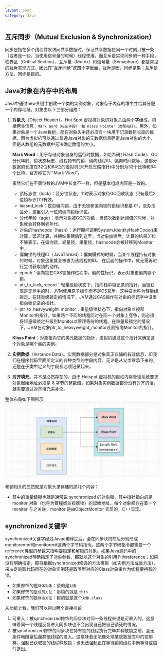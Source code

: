 ```yaml
---
layout: post
category: Java
---
```


## 互斥同步（Mutual Exclusion & Synchronization）

同步是指在多个线程并发访问共享数据时，保证共享数据在同一个时刻只被一条（或者是一些，当使用信号量的时候）线程使用。而互斥是实现同步的一种手段，临界区（Critical Section）、互斥量（Mutex）和信号量（Semaphore）都是常见的互斥实现方式。因此在“互斥同步”这四个字里面，互斥是因，同步是果；互斥是方法，同步是目的。

## Java对象在内存中的布局

Java中通过new关键字创建一个类的实例对象，对象存于内存的堆中并给其分配一个内存地址，对象由以下三部分组成：

1. **对象头**（Object Header）。Hot Spot 虚拟机对象的对象头由两个**字**组成，包括两类信息：`Mark Word（标记字段） 和 Klass Pointer（类型指针）`。另外，如果对象是一个Java数组，那在对象头中还必须有一块用于记录数组长度的数据，因为虚拟机可以通过普通Java对象的元数据信息确定Java对象的大小，但是从数组的元数据中无法确定数组的大小。

    **Mark Word**：用于存储对象自身的运行时数据，如哈希码( Hash Code)、GC分代年龄、锁状态标志、线程持有的锁、偏向线程ID、偏向时间戳等，这部分数据的长度在32位和64位的虚拟机(未开启压缩指针)中分别为32个比特和64个比特，官方称它为“ Mark Word”。

    虽然它们在不同位数的JVM中长度不一样，但是基本组成内容是一致的。
    
    - 锁标志位（lock）：区分锁状态，11时表示对象待GC回收状态, 只有最后2位锁标识(11)有效。
    - biased_lock：是否偏向锁，由于无锁和偏向锁的锁标识都是 01，没办法区分，这里引入一位的偏向锁标识位。
    - 分代年龄（age）：表示对象被GC的次数，当该次数到达阈值的时候，对象就会转移到老年代。
    - 对象的hashcode（hash）：运行期间调用System.identityHashCode()来计算，延迟计算，并把结果赋值到这里。当对象加锁后，计算的结果31位不够表示，在偏向锁，轻量锁，重量锁，hashcode会被转移到Monitor中。
    - 偏向锁的线程ID（JavaThread）：偏向模式的时候，当某个线程持有对象的时候，对象这里就会被置为该线程的ID。 在后面的操作中，就无需再进行尝试获取锁的动作。
    - epoch：偏向锁在CAS锁操作过程中，偏向性标识，表示对象更偏向哪个锁。
    - ptr_to_lock_record：轻量级锁状态下，指向栈中锁记录的指针。当锁获取是无竞争的时，JVM使用原子操作而不是OS互斥。这种技术称为轻量级锁定。在轻量级锁定的情况下，JVM通过CAS操作在对象的标题字中设置指向锁记录的指针。
    - ptr_to_heavyweight_monitor：重量级锁状态下，指向对象监视器Monitor的指针。如果两个不同的线程同时在同一个对象上竞争，则必须将轻量级锁定升级到Monitor以管理等待的线程。在重量级锁定的情况下，JVM在对象ptr_to_heavyweight_monitor设置指向Monitor的指针。

    **Klass Point**：对象指向它的类元数据的指针，虚拟机通过这个指针来确定这个对象是哪个类的实例。

2. **实例数据**（Instance Data）。实例数据部分是对象真正存储的有效信息，即我们在程序代码里面所定义的各种类型的字段内容，无论是从父类继承下来的，还是在子类中定义的字段都必须记录起来。

3. **对齐填充**。并不是必然存在的，由于 Hotspot 虚拟机的自动内存管理系统要求对象起始地址必须是 8 字节的整数倍，如果对象实例数据部分没有对齐的话，就需要通过对齐填充来补全。

整体布局如下图所示
![对象在堆内存中的布局](../assets/img/对象在堆内存中的布局.png)

和锁相关的显然就是对象头里存储的那几个内容：

* 其中的重量级锁也就是通常说 synchronized 的对象锁，其中指针指向的是 monitor 对象（也称为管程或监视器锁）的起始地址。每个对象都存在着一个 monitor 与之关联，monitor 是由ObjectMonitor 实现的，C++实现。

## synchronized关键字

synchronized关键字经过Javac编译之后，会在同步块的前后分别形成monitorenter和monitorexit这两个字节码指令。这两个字节码指令都需要一个reference类型的参数来指明要锁定和解锁的对象。如果Java源码中的synchronized明确指定了对象参数，那就以这个对象的引用作为reference；如果没有明确指定，那将根据synchronized修饰的方法类型（如实例方法或类方法），来决定是取代码所在的对象实例还是取类型对应的Class对象来作为线程要持有的锁。

* 如果修饰的是`具体对象`：锁的是`对象`
* 如果修饰的是`成员方法`：那锁的就是 `this`
* 如果修饰的是`静态方法`：锁的就是这个`对象.class`

从功能上看，我们可以得出两个直接推论

1. 可重入：被synchronized修饰的同步块对同一条线程来说是可重入的。这意味着同一个线程反复进入同步块也不会出现自己把自己锁死的情况。
2. 被synchronized修饰的同步块在持有锁的线程执行完毕并释放锁之前，会无条件地阻塞后面其他线程的进入。这意味着无法像处理某些数据库中的锁那样，强制已获取锁的线程释放锁；也无法强制正在等待锁的线程中断等待或超时退出。
